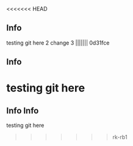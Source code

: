 <<<<<<< HEAD
## Info
testing git here 2
change 3
||||||| 0d31fce
## Info
testing git here
=======
## Info Info
testing git here
>>>>>>> rk-rb1
